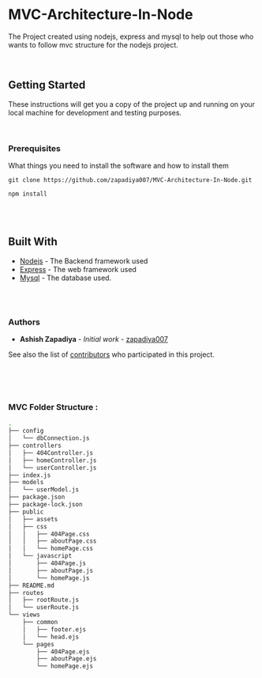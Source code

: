 # MVC-Architecture-In-Node

The Project created using nodejs, express and mysql to help out those who wants to follow mvc structure for the nodejs project.

<br>

## Getting Started

These instructions will get you a copy of the project up and running on your local machine for development and testing purposes.

<br>

### Prerequisites

What things you need to install the software and how to install them

```
git clone https://github.com/zapadiya007/MVC-Architecture-In-Node.git

npm install
```


<br><br>
## Built With

* [Nodejs](https://nodejs.org/en/docs/) - The Backend framework used
* [Express](https://expressjs.com/) - The web framework used
* [Mysql](https://www.mysql.com/) - The database used.


<br><br>
### Authors

* **Ashish Zapadiya** - *Initial work* - [zapadiya007](https://github.com/zapadiya007)


See also the list of [contributors](https://github.com/zapadiya007/MVC-Architecture-In-Node) who participated in this project.


<br><br><br>
### MVC Folder Structure :

```bash
.
├── config
│   └── dbConnection.js
├── controllers
│   ├── 404Controller.js
│   ├── homeController.js
│   └── userController.js
├── index.js
├── models
│   └── userModel.js
├── package.json
├── package-lock.json
├── public
│   ├── assets
│   ├── css
│   │   ├── 404Page.css
│   │   ├── aboutPage.css
│   │   └── homePage.css
│   └── javascript
│       ├── 404Page.js
│       ├── aboutPage.js
│       └── homePage.js
├── README.md
├── routes
│   ├── rootRoute.js
│   └── userRoute.js
└── views
    ├── common
    │   ├── footer.ejs
    │   └── head.ejs
    └── pages
        ├── 404Page.ejs
        ├── aboutPage.ejs
        └── homePage.ejs

```
